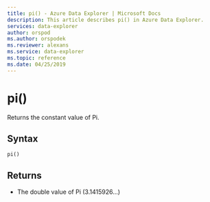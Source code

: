 ```yaml
---
title: pi() - Azure Data Explorer | Microsoft Docs
description: This article describes pi() in Azure Data Explorer.
services: data-explorer
author: orspod
ms.author: orspodek
ms.reviewer: alexans
ms.service: data-explorer
ms.topic: reference
ms.date: 04/25/2019
---
```

# pi()

Returns the constant value of Pi.

## Syntax

`pi()`

## Returns

* The double value of Pi (3.1415926...)